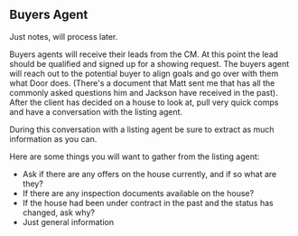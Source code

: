 ## Buyers Agent

Just notes, will process later.

Buyers agents will receive their leads from the CM. At this point the lead should be qualified and signed up for a showing request. The buyers agent will reach out to the potential buyer to align goals and go over with them what Door does. \(There's a document that Matt sent me that has all the commonly asked questions him and Jackson have received in the past\). After the client has decided on a house to look at, pull very quick comps and have a conversation with the listing agent.

During this conversation with a listing agent be sure to extract as much information as you can.

Here are some things you will want to gather from the listing agent:

* Ask if there are any offers on the house currently, and if so what are they?
* If there are any inspection documents available on the house?
* If the house had been under contract in the past and the status has changed, ask why?
* Just general information 



